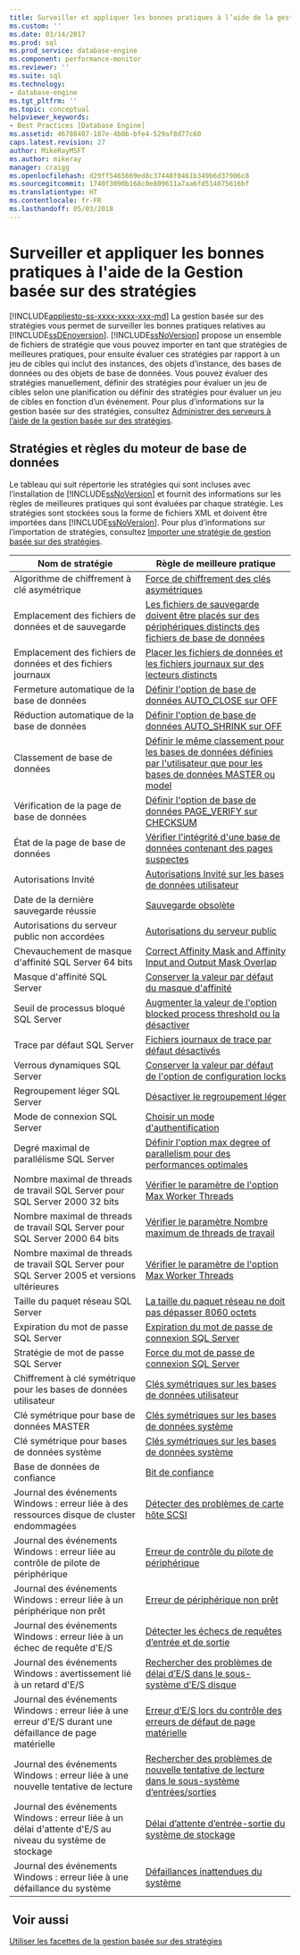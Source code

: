 ```yaml
---
title: Surveiller et appliquer les bonnes pratiques à l’aide de la gestion basée sur des stratégies | Microsoft Docs
ms.custom: ''
ms.date: 03/14/2017
ms.prod: sql
ms.prod_service: database-engine
ms.component: performance-monitor
ms.reviewer: ''
ms.suite: sql
ms.technology:
- database-engine
ms.tgt_pltfrm: ''
ms.topic: conceptual
helpviewer_keywords:
- Best Practices [Database Engine]
ms.assetid: 46788407-187e-4b0b-bfe4-529af8d77c60
caps.latest.revision: 27
author: MikeRayMSFT
ms.author: mikeray
manager: craigg
ms.openlocfilehash: d29ff5465669ed8c37448f0461b349b6d37906c8
ms.sourcegitcommit: 1740f3090b168c0e809611a7aa6fd514075616bf
ms.translationtype: HT
ms.contentlocale: fr-FR
ms.lasthandoff: 05/03/2018
---
```

# <a name="monitor-and-enforce-best-practices-by-using-policy-based-management"></a>Surveiller et appliquer les bonnes pratiques à l'aide de la Gestion basée sur des stratégies
[!INCLUDE[appliesto-ss-xxxx-xxxx-xxx-md](../../includes/appliesto-ss-xxxx-xxxx-xxx-md.md)]
  La gestion basée sur des stratégies vous permet de surveiller les bonnes pratiques relatives au [!INCLUDE[ssDEnoversion](../../includes/ssdenoversion-md.md)]. [!INCLUDE[ssNoVersion](../../includes/ssnoversion-md.md)] propose un ensemble de fichiers de stratégie que vous pouvez importer en tant que stratégies de meilleures pratiques, pour ensuite évaluer ces stratégies par rapport à un jeu de cibles qui inclut des instances, des objets d’instance, des bases de données ou des objets de base de données. Vous pouvez évaluer des stratégies manuellement, définir des stratégies pour évaluer un jeu de cibles selon une planification ou définir des stratégies pour évaluer un jeu de cibles en fonction d’un événement. Pour plus d’informations sur la gestion basée sur des stratégies, consultez [Administrer des serveurs à l’aide de la gestion basée sur des stratégies](../../relational-databases/policy-based-management/administer-servers-by-using-policy-based-management.md).  
  
## <a name="policy-and-rules-for-database-engine"></a>Stratégies et règles du moteur de base de données  
 Le tableau qui suit répertorie les stratégies qui sont incluses avec l’installation de [!INCLUDE[ssNoVersion](../../includes/ssnoversion-md.md)] et fournit des informations sur les règles de meilleures pratiques qui sont évaluées par chaque stratégie. Les stratégies sont stockées sous la forme de fichiers XML et doivent être importées dans [!INCLUDE[ssNoVersion](../../includes/ssnoversion-md.md)]. Pour plus d’informations sur l’importation de stratégies, consultez [Importer une stratégie de gestion basée sur des stratégies](../../relational-databases/policy-based-management/import-a-policy-based-management-policy.md).  
  
|Nom de stratégie|Règle de meilleure pratique|  
|-----------------|------------------------|  
|Algorithme de chiffrement à clé asymétrique|[Force de chiffrement des clés asymétriques](../../relational-databases/policy-based-management/asymmetric-keys-encryption-strength.md)|  
|Emplacement des fichiers de données et de sauvegarde|[Les fichiers de sauvegarde doivent être placés sur des périphériques distincts des fichiers de base de données](http://msdn.microsoft.com/library/7039bebb-1f25-4cf3-81f1-393dfb78da12)|  
|Emplacement des fichiers de données et des fichiers journaux|[Placer les fichiers de données et les fichiers journaux sur des lecteurs distincts](../../relational-databases/policy-based-management/place-data-and-log-files-on-separate-drives.md)|  
|Fermeture automatique de la base de données|[Définir l'option de base de données AUTO_CLOSE sur OFF](../../relational-databases/policy-based-management/set-the-auto-close-database-option-to-off.md)|  
|Réduction automatique de la base de données|[Définir l'option de base de données AUTO_SHRINK sur OFF](../../relational-databases/policy-based-management/set-the-auto-shrink-database-option-to-off.md)|  
|Classement de base de données|[Définir le même classement pour les bases de données définies par l'utilisateur que pour les bases de données MASTER ou model](http://msdn.microsoft.com/library/c686446f-dae1-4b05-a3df-837b3422988d)|  
|Vérification de la page de base de données|[Définir l'option de base de données PAGE_VERIFY sur CHECKSUM](../../relational-databases/policy-based-management/set-the-page-verify-database-option-to-checksum.md)|  
|État de la page de base de données|[Vérifier l'intégrité d'une base de données contenant des pages suspectes](../../relational-databases/policy-based-management/check-integrity-of-database-with-suspect-pages.md)|  
|Autorisations Invité|[Autorisations Invité sur les bases de données utilisateur](../../relational-databases/policy-based-management/guest-permissions-on-user-databases.md)|  
|Date de la dernière sauvegarde réussie|[Sauvegarde obsolète](../../relational-databases/policy-based-management/outdated-backup.md)|  
|Autorisations du serveur public non accordées|[Autorisations du serveur public](../../relational-databases/policy-based-management/server-public-permissions.md)|  
|Chevauchement de masque d'affinité SQL Server 64 bits|[Correct Affinity Mask and Affinity Input and Output Mask Overlap](../../relational-databases/policy-based-management/correct-affinity-mask-and-affinity-input-and-output-mask-overlap.md)|  
|Masque d'affinité SQL Server|[Conserver la valeur par défaut du masque d'affinité](../../relational-databases/policy-based-management/keep-the-affinity-mask-default-value.md)|  
|Seuil de processus bloqué SQL Server|[Augmenter la valeur de l'option blocked process threshold ou la désactiver](../../relational-databases/policy-based-management/increase-or-disable-blocked-process-threshold.md)|  
|Trace par défaut SQL Server|[Fichiers journaux de trace par défaut désactivés](../../relational-databases/policy-based-management/default-trace-log-files-disabled.md)|  
|Verrous dynamiques SQL Server|[Conserver la valeur par défaut de l'option de configuration locks](../../relational-databases/policy-based-management/keep-the-locks-configuration-option-default-value.md)|  
|Regroupement léger SQL Server|[Désactiver le regroupement léger](../../relational-databases/policy-based-management/disable-lightweight-pooling.md)|  
|Mode de connexion SQL Server|[Choisir un mode d'authentification](../../relational-databases/security/choose-an-authentication-mode.md)|  
|Degré maximal de parallélisme SQL Server|[Définir l'option max degree of parallelism pour des performances optimales](../../relational-databases/policy-based-management/set-the-max-degree-of-parallelism-option-for-optimal-performance.md)|  
|Nombre maximal de threads de travail SQL Server pour SQL Server 2000 32 bits|[Vérifier le paramètre de l'option Max Worker Threads](../../relational-databases/policy-based-management/verify-max-worker-threads-setting.md)|  
|Nombre maximal de threads de travail SQL Server pour SQL Server 2000 64 bits|[Vérifier le paramètre Nombre maximum de threads de travail](../../relational-databases/policy-based-management/verify-max-worker-threads-setting.md)|  
|Nombre maximal de threads de travail SQL Server pour SQL Server 2005 et versions ultérieures|[Vérifier le paramètre de l'option Max Worker Threads](../../relational-databases/policy-based-management/verify-max-worker-threads-setting.md)|  
|Taille du paquet réseau SQL Server|[La taille du paquet réseau ne doit pas dépasser 8060 octets](../../relational-databases/policy-based-management/network-packet-size-should-not-exceed-8060-bytes.md)|  
|Expiration du mot de passe SQL Server|[Expiration du mot de passe de connexion SQL Server](../../relational-databases/policy-based-management/sql-server-login-password-expiration.md)|  
|Stratégie de mot de passe SQL Server|[Force du mot de passe de connexion SQL Server](../../relational-databases/policy-based-management/sql-server-login-password-strength.md)|  
|Chiffrement à clé symétrique pour les bases de données utilisateur|[Clés symétriques sur les bases de données utilisateur](../../relational-databases/policy-based-management/symmetric-keys-on-user-databases.md)|  
|Clé symétrique pour base de données MASTER|[Clés symétriques sur les bases de données système](../../relational-databases/policy-based-management/symmetric-keys-on-system-databases.md)|  
|Clé symétrique pour bases de données système|[Clés symétriques sur les bases de données système](../../relational-databases/policy-based-management/symmetric-keys-on-system-databases.md)|  
|Base de données de confiance|[Bit de confiance](../../relational-databases/policy-based-management/trustworthy-bit.md)|  
|Journal des événements Windows : erreur liée à des ressources disque de cluster endommagées|[Détecter des problèmes de carte hôte SCSI](../../relational-databases/policy-based-management/detect-scsi-host-adapter-issues.md)|  
|Journal des événements Windows : erreur liée au contrôle de pilote de périphérique|[Erreur de contrôle du pilote de périphérique](../../relational-databases/policy-based-management/device-driver-control-error.md)|  
|Journal des événements Windows : erreur liée à un périphérique non prêt|[Erreur de périphérique non prêt](../../relational-databases/policy-based-management/device-not-ready-error.md)|  
|Journal des événements Windows : erreur liée à un échec de requête d'E/S|[Détecter les échecs de requêtes d’entrée et de sortie](../../relational-databases/policy-based-management/detect-failed-input-and-output-requests.md)|  
|Journal des événements Windows : avertissement lié à un retard d'E/S|[Rechercher des problèmes de délai d’E/S dans le sous-système d’E/S disque](../../relational-databases/policy-based-management/check-disk-input-and-output-subsystem-for-io-delay-problems.md)|  
|Journal des événements Windows : erreur liée à une erreur d'E/S durant une défaillance de page matérielle|[Erreur d’E/S lors du contrôle des erreurs de défaut de page matérielle](../../relational-databases/policy-based-management/input-and-output-error-during-hard-page-fault.md)|  
|Journal des événements Windows : erreur liée à une nouvelle tentative de lecture|[Rechercher des problèmes de nouvelle tentative de lecture dans le sous-système d’entrées/sorties](../../relational-databases/policy-based-management/check-disk-input-output-subsystem-for-read-retry-problems.md)|  
|Journal des événements Windows : erreur liée à un délai d'attente d'E/S au niveau du système de stockage|[Délai d’attente d’entrée-sortie du système de stockage](../../relational-databases/policy-based-management/storage-system-input-output-time-out.md)|  
|Journal des événements Windows : erreur liée à une défaillance du système|[Défaillances inattendues du système](../../relational-databases/policy-based-management/unexpected-system-failures.md)|  
  
## <a name="see-also"></a> Voir aussi  
 [Utiliser les facettes de la gestion basée sur des stratégies](../../relational-databases/policy-based-management/working-with-policy-based-management-facets.md)  
  
  
